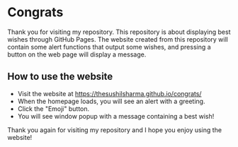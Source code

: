 # Congrats 

Thank you for visiting my repository. This repository is about displaying best wishes through GitHub Pages. The website created from this repository will contain some alert functions that output some wishes, and pressing a button on the web page will display a message.

## How to use the website
- Visit the website at https://thesushilsharma.github.io/congrats/
- When the homepage loads, you will see an alert with a greeting.
- Click the "Emoji" button.
- You will see window popup with a message containing a best wish!


Thank you again for visiting my repository and I hope you enjoy using the website!